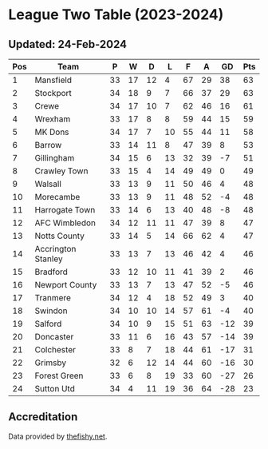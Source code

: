 # League Two Table (2023-2024)
## Updated: 24-Feb-2024

| Pos | Team | P | W | D | L | F | A | GD | Pts |
| --- | --- | --- | --- | --- | --- | --- | --- | --- | --- |
| 1 | Mansfield | 33 | 17 | 12 | 4 | 67 | 29 | 38 | 63 |
| 2 | Stockport | 34 | 18 | 9 | 7 | 66 | 37 | 29 | 63 |
| 3 | Crewe | 34 | 17 | 10 | 7 | 62 | 46 | 16 | 61 |
| 4 | Wrexham | 33 | 17 | 8 | 8 | 59 | 44 | 15 | 59 |
| 5 | MK Dons | 34 | 17 | 7 | 10 | 55 | 44 | 11 | 58 |
| 6 | Barrow | 33 | 14 | 11 | 8 | 47 | 39 | 8 | 53 |
| 7 | Gillingham | 34 | 15 | 6 | 13 | 32 | 39 | -7 | 51 |
| 8 | Crawley Town | 33 | 15 | 4 | 14 | 49 | 49 | 0 | 49 |
| 9 | Walsall | 33 | 13 | 9 | 11 | 50 | 46 | 4 | 48 |
| 10 | Morecambe | 33 | 13 | 9 | 11 | 48 | 52 | -4 | 48 |
| 11 | Harrogate Town | 33 | 14 | 6 | 13 | 40 | 48 | -8 | 48 |
| 12 | AFC Wimbledon | 34 | 12 | 11 | 11 | 47 | 39 | 8 | 47 |
| 13 | Notts County | 33 | 14 | 5 | 14 | 66 | 62 | 4 | 47 |
| 14 | Accrington Stanley | 33 | 13 | 7 | 13 | 46 | 42 | 4 | 46 |
| 15 | Bradford | 33 | 12 | 10 | 11 | 41 | 39 | 2 | 46 |
| 16 | Newport County | 33 | 13 | 7 | 13 | 47 | 52 | -5 | 46 |
| 17 | Tranmere | 34 | 12 | 4 | 18 | 52 | 49 | 3 | 40 |
| 18 | Swindon | 34 | 10 | 10 | 14 | 57 | 61 | -4 | 40 |
| 19 | Salford | 34 | 10 | 9 | 15 | 51 | 63 | -12 | 39 |
| 20 | Doncaster | 33 | 11 | 6 | 16 | 43 | 57 | -14 | 39 |
| 21 | Colchester | 33 | 8 | 7 | 18 | 44 | 61 | -17 | 31 |
| 22 | Grimsby | 32 | 6 | 12 | 14 | 44 | 60 | -16 | 30 |
| 23 | Forest Green | 33 | 6 | 8 | 19 | 33 | 60 | -27 | 26 |
| 24 | Sutton Utd | 34 | 4 | 11 | 19 | 36 | 64 | -28 | 23 |

## Accreditation 

Data provided by [thefishy.net](https://www.thefishy.net/).